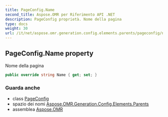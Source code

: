 ```yaml
---
title: PageConfig.Name
second_title: Aspose.OMR per Riferimento API .NET
description: PageConfig proprietà. Nome della pagina
type: docs
weight: 30
url: /it/net/aspose.omr.generation.config.elements.parents/pageconfig/name/
---
```

## PageConfig.Name property

Nome della pagina

```csharp
public override string Name { get; set; }
```

### Guarda anche

* class [PageConfig](../)
* spazio dei nomi [Aspose.OMR.Generation.Config.Elements.Parents](../../pageconfig/)
* assemblea [Aspose.OMR](../../../)


